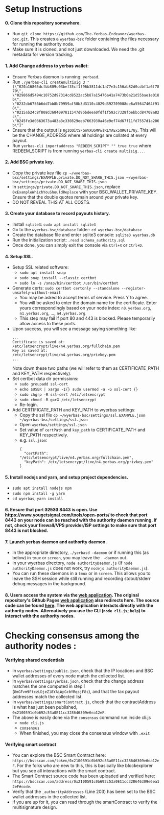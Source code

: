 # Setup Instructions

#### 0. Clone this repository somewhere.
- Run `git clone https://github.com/The-Yerbas-Endeavor/wyerbas-bsc.git`. This creates a `wyerbas-bsc` folder containing the files necessary for running the authority node.
- Make sure it is cloned, and not just downloaded. We need the .git metadata for version tracking.

#### 1. Add Change address to yerbas wallet:
- Ensure Yerbas daemon is running: `yerbasd`.
- Run `./yerbas-cli createmultisig 3 "[\"020a16865dcfbb809c03bef35cf1f96b3811dc1a77e3c156ab82d0cdbf1a6f7870\", \"029866d5494c10752d97314cd8522ac5b87a15476a41a7473b0a21d55bae1e018b\", \"0232db6756b6dd7bb8b79959af50b3d3110c4029d392709008de6a55647464f918\", \"0215ab24c8f808d3604097811547d9bbdeea0fdf1f592c7328fbebbcd84708a82c\", \"0245fe3d0363673a483a3c330829eeb7663930a46e9ef74d67f11fd7557d1a206b\"]"`
- Ensure that the output is `8gzQQitSFGnVXUoMPwsRLYAEx5QRGTL78y`. This will be the CHANGE_ADDRESS where all holdings are collated at every payout.
- Run `yerbas-cli importaddress "REDEEM_SCRIPT" "" true true` where REDEEM_SCRIPT is from running `yerbas-cli create multisig...`.

#### 2. Add BSC private key.
- Copy the private key file  `cp ~/wyerbas-bsc/settings/EXAMPLE.private.DO_NOT_SHARE_THIS.json ~/wyerbas-bsc/settings/private.DO_NOT_SHARE_THIS.json`
- In `settings/private.DO_NOT_SHARE_THIS.json`, replace `0xExampleWhichYouShouldReplace` with your BSC_WALLET_PRIVATE_KEY. Ensure that the double quotes remain around your private key.
- DO NOT REVEAL THIS AT ALL COSTS.

#### 3. Create your database to record payouts history.
- Install `sqlite3`: `sudo apt install sqlite3`
- Go to the `wyerbas-bsc/database` folder: `cd wyerbas-bsc/database`
- Create the database file and enter sqlite3 console: `sqlite3 wyerbas.db`
- Run the initialization script: `.read schema_authority.sql`
- Once done, you can simply exit the console via `Ctrl+X` or `Ctrl+D`.

#### 4. Setup SSL.
- Setup SSL related software:
    - `sudo apt install snap`
    - `sudo snap install --classic certbot`
    - `sudo ln -s /snap/bin/certbot /usr/bin/certbot`
- Generate certs: `sudo certbot certonly --standalone --register-unsafely-without-email`
    - You may be asked to accept terms of service. Press Y to agree.
    - You will be asked to enter the domain name for the certificate. Enter yours correspondingly based on your node index: `n0.yerbas.org`, `n1.yerbas.org`, ..., `n4.yerbas.org`.
    - This step may fail if port 80 and 443 is blocked. Please temporarily allow access to these ports.
- Upon success, you will see a message saying something like:
    ```
    ...
    Certificate is saved at: /etc/letsencrypt/live/n4.yerbas.org/fullchain.pem
    Key is saved at:         /etc/letsencrypt/live/n4.yerbas.org/privkey.pem
    ...
    ```
    Note down these two paths (we will refer to them as CERTIFICATE_PATH and KEY_PATH respectively).
- Set certbot data dir permissions: 
    - `sudo groupadd ssl-cert`
    - `echo $USER | xargs -I{} sudo usermod -a -G ssl-cert {}`
    - `sudo chgrp -R ssl-cert /etc/letsencrypt`
    - `sudo chmod -R g=rX /etc/letsencrypt`
    - Re-login.
- Add CERTIFICATE_PATH and KEY_PATH to wyerbas settings:
    - Copy the ssl file  `cp ~/wyerbas-bsc/settings/ssl.EXAMPLE.json ~/wyerbas-bsc/settings/ssl.json`
    - Open `wyerbas/settings/ssl.json`
    - Set value of `certPath` and `key_path` to CERTIFICATE_PATH and KEY_PATH respectively.
    - e.g. `ssl.json`:
        ```
        {
          "certPath": "/etc/letsencrypt/live/n4.yerbas.org/fullchain.pem",
          "keyPath": /etc/letsencrypt/live/n4.yerbas.org/privkey.pem"
        }
        ```

#### 5. Install nodejs and yarn, and setup project dependencies.
- `sudo apt install nodejs npm`
- `sudo npm install -g yarn`
- `cd wyerbas`; `yarn install`

#### 6. Ensure that port ~~32533~~ 8443 is open. Use https://www.yougetsignal.com/tools/open-ports/ to check that port 8443 on your node can be reached with the authority daemon running. If not, check your firewall/VPS provider/ISP settings to make sure that port 8443 is not blocked.

#### 7. Launch yerbas daemon and authority daemon.
- In the appropriate directory, `./yerbasd -daemon` or if running this (as below) in `tmux` or `screen`, you may leave the ` -daemon` out.
- In your wyerbas directory, `node authorityDaemon.js` (If `node authorityDaemon.js` does not work, try `nodejs authorityDaemon.js`).
- You can run these daemons in a `tmux` or in `screen`. This allows you to leave the SSH session while still running and recording stdout/stderr debug messages in the background.

#### 8. Users access the system via the [web application](https://wrap.yerbas.org/). The original repository's Github Pages [web application](https://wyerbas.github.io/wyerbas-frontend/) also redirects here. The source code can be found [here](https://github.com/The-Yerbas-Endeavor/wyerbas-frontend). The web application interacts directly with the authority nodes. Alternatively you use the CLI (`node cli.js`; `help`) to interact with the authority nodes.

# Checking consensus among the authority nodes :

#### Verifying shared credentials
- In `wyerbas/settings/public.json`, check that the IP locations and BSC wallet addresses of every node match the collected list.
- In `wyerbas/settings/yerbas.json`, check that the change address matches the one computed in step 1 (`8mGFvm9FtczLDjeZ18YAiWpGcbYRqsjF8s`), and that the tax payout addresses match the collected list.
- In `wyerbas/settings/smartContract.js`, check that the contractAddress is what has just been published, `0x2100591c0b692c53a0E11cc328646309e6ea12eF`.
- The above is easily done via the `consensus` command run inside cli.js
    - `node cli.js`
    - `consensus`
    - When finished, you may close the consensus window with `.exit`

#### Verifying smart contract
- You can explore the BSC Smart Contract here: `https://bscscan.com/token/0x2100591c0b692c53a0E11cc328646309e6ea12eF`. For the folks who are new to this, this is basically like blockexplorer but you see all interactions with the smart contract.
- The Smart Contract source code has been uploaded and verified here: `https://bscscan.com/address/0x2100591c0b692c53a0E11cc328646309e6ea12eF#code`.
- Verify that the `_authorityAddresses` (Line 203) has been set to the BSC wallet addresses in the collected list.
- If you are up for it, you can read through the smartContract to verify the multisignature design.
